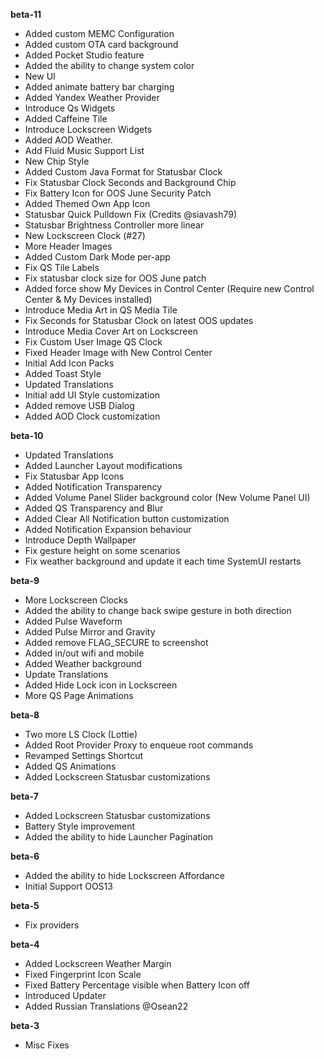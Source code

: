 **beta-11**  
- Added custom MEMC Configuration  
- Added custom OTA card background  
- Added Pocket Studio feature  
- Added the ability to change system color  
- New UI  
- Added animate battery bar charging
- Added Yandex Weather Provider  
- Introduce Qs Widgets  
- Added Caffeine Tile  
- Introduce Lockscreen Widgets  
- Added AOD Weather.  
- Add Fluid Music Support List  
- New Chip Style  
- Added Custom Java Format for Statusbar Clock  
- Fix Statusbar Clock Seconds and Background Chip  
- Fix Battery Icon for OOS June Security Patch  
- Added Themed Own App Icon  
- Statusbar Quick Pulldown Fix (Credits @siavash79)  
- Statusbar Brightness Controller more linear  
- New Lockscreen Clock (#27)  
- More Header Images  
- Added Custom Dark Mode per-app  
- Fix QS Tile Labels  
- Fix statusbar clock size for OOS June patch  
- Added force show My Devices in Control Center (Require new Control Center & My Devices installed)  
- Introduce Media Art in QS Media Tile  
- Fix Seconds for Statusbar Clock on latest OOS updates  
- Introduce Media Cover Art on Lockscreen  
- Fix Custom User Image QS Clock  
- Fixed Header Image with New Control Center  
- Initial Add Icon Packs  
- Added Toast Style  
- Updated Translations  
- Initial add UI Style customization  
- Added remove USB Dialog  
- Added AOD Clock customization  
  
**beta-10**
- Updated Translations
- Added Launcher Layout modifications
- Fix Statusbar App Icons
- Added Notification Transparency
- Added Volume Panel Slider background color (New Volume Panel UI)
- Added QS Transparency and Blur
- Added Clear All Notification button customization
- Added Notification Expansion behaviour
- Introduce Depth Wallpaper
- Fix gesture height on some scenarios
- Fix weather background and update it each time SystemUI restarts
  
**beta-9**  
- More Lockscreen Clocks  
- Added the ability to change back swipe gesture in both direction  
- Added Pulse Waveform  
- Added Pulse Mirror and Gravity  
- Added remove FLAG_SECURE to screenshot  
- Added in/out wifi and mobile  
- Added Weather background  
- Update Translations  
- Added Hide Lock icon in Lockscreen  
- More QS Page Animations  
  
**beta-8**  
- Two more LS Clock (Lottie)  
- Added Root Provider Proxy to enqueue root commands  
- Revamped Settings Shortcut  
- Added QS Animations  
- Added Lockscreen Statusbar customizations  
  
**beta-7**  
- Added Lockscreen Statusbar customizations
- Battery Style improvement  
- Added the ability to hide Launcher Pagination  
  
**beta-6**  
- Added the ability to hide Lockscreen Affordance  
- Initial Support OOS13  
  
**beta-5**  
- Fix providers  
  
**beta-4**  
- Added Lockscreen Weather Margin
- Fixed Fingerprint Icon Scale
- Fixed Battery Percentage visible when Battery Icon off
- Introduced Updater
- Added Russian Translations @Osean22
  
**beta-3**
- Misc Fixes  